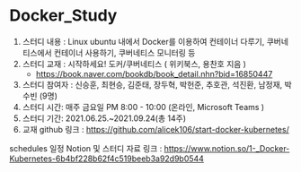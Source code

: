 # Docker_Study

1) 스터디 내용 : Linux ubuntu 내에서 Docker를 이용하여 컨테이너 다루기, 쿠버네티스에서 컨테이너 사용하기, 쿠버네티스 모니터링 등
2) 스터디 교재 : 시작하세요! 도커/쿠버네티스 ( 위키북스, 용찬호 지음 )
    - https://book.naver.com/bookdb/book_detail.nhn?bid=16850447
3) 스터디 참여자 : 신승훈, 최현승, 김준태, 장두혁, 박헌준, 추호관, 석진환, 남정재, 박수빈 (9명)
4) 스터디 시간: 매주 금요일 PM 8:00 - 10:00 (온라인, Microsoft Teams )
5) 스터디 기간: 2021.06.25.~2021.09.24(총 14주)
6) 교재 github 링크 : https://github.com/alicek106/start-docker-kubernetes/

schedules 일정 Notion 및 스터디 자료 링크 : https://www.notion.so/1-_Docker-Kubernetes-6b4bf228b62f4c519beeb3a92d9b0544
